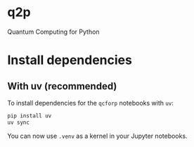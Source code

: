 # q2p
Quantum Computing for Python

# Install dependencies

## With uv (recommended)

To install dependencies for the `qcforp` notebooks with `uv`:

```bash
pip install uv
uv sync
```

You can now use `.venv` as a kernel in your Jupyter notebooks.
